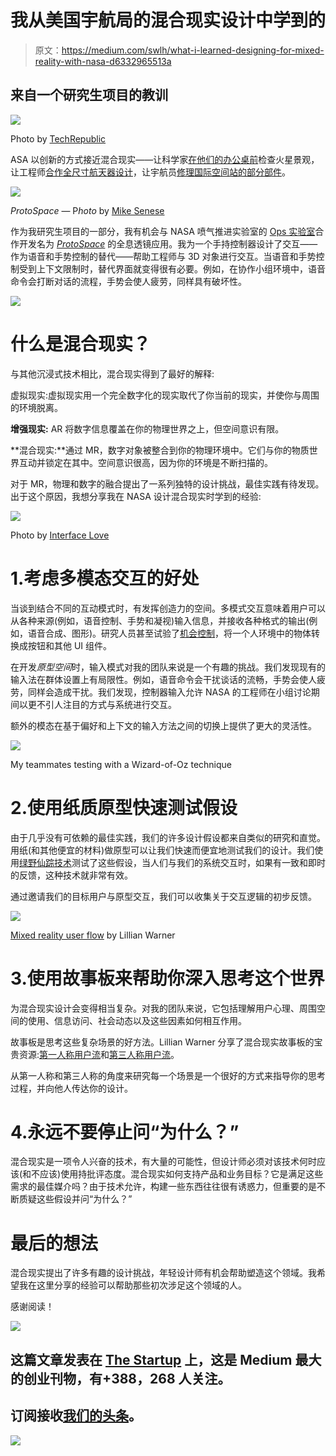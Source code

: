 # 我从美国宇航局的混合现实设计中学到的

> 原文：<https://medium.com/swlh/what-i-learned-designing-for-mixed-reality-with-nasa-d6332965513a>

## 来自一个研究生项目的教训

![](img/aa8cc887cc0ee106515544b9d5f80b5a.png)

Photo by [TechRepublic](https://www.techrepublic.com/article/nasa-shows-the-world-its-20-year-vr-experiment-to-train-astronauts/)

ASA 以创新的方式接近混合现实——让科学家[在他们的办公桌前](https://motherboard.vice.com/en_us/article/qkjjjm/nasa-mars-hololens)检查火星景观，让工程师[合作全尺寸航天器设计](https://www.engadget.com/2016/05/23/nasa-hololens-mars-rover-in-mixed-reality/)，让宇航员[修理国际空间站的部分部件](https://www.engadget.com/2015/06/25/nasa-microsoft-hololens-sidekick-iss/)。

![](img/a2e84f0ddd5d831880bd3ed1883e6271.png)

*ProtoSpace* — P*hoto* by [Mike Senese](https://makezine.com/2016/07/19/rockets-rovers-mixed-reality/)

作为我研究生项目的一部分，我有机会与 NASA 喷气推进实验室的 [Ops 实验室](https://opslab.jpl.nasa.gov/)合作开发名为 [*ProtoSpace*](https://www.geekwire.com/2016/nasa-uses-microsoft-hololens-build-mars-rover-augmented-reality/) 的全息透镜应用。我为一个手持控制器设计了交互——作为语音和手势控制的替代——帮助工程师与 3D 对象进行交互。当语音和手势控制受到上下文限制时，替代界面就变得很有必要。例如，在协作小组环境中，语音命令会打断对话的流程，手势会使人疲劳，同样具有破坏性。

![](img/f299eff44ca76cb6e12effdb05e0ba87.png)

# 什么是混合现实？

与其他沉浸式技术相比，混合现实得到了最好的解释:

虚拟现实:虚拟现实用一个完全数字化的现实取代了你当前的现实，并使你与周围的环境脱离。

**增强现实:** AR 将数字信息覆盖在你的物理世界之上，但空间意识有限。

**混合现实:**通过 MR，数字对象被整合到你的物理环境中。它们与你的物质世界互动并锁定在其中。空间意识很高，因为你的环境是不断扫描的。

对于 MR，物理和数字的融合提出了一系列独特的设计挑战，最佳实践有待发现。出于这个原因，我想分享我在 NASA 设计混合现实时学到的经验:

![](img/0f174564ab5fd08ffa91667fd67a6e9e.png)

Photo by [Interface Love](https://ilikeinterfaces.com/2015/05/26/spatial-gestural-ui-minority-report/)

# 1.考虑多模态交互的好处

当谈到结合不同的互动模式时，有发挥创造力的空间。多模式交互意味着用户可以从各种来源(例如，语音控制、手势和凝视)输入信息，并接收各种格式的输出(例如，语音合成、图形)。研究人员甚至试验了[机会控制](https://www.ncbi.nlm.nih.gov/pubmed/19910657)，将一个人环境中的物体转换成按钮和其他 UI 组件。

在开发*原型空间*时，输入模式对我的团队来说是一个有趣的挑战。我们发现现有的输入法在群体设置上有局限性。例如，语音命令会干扰谈话的流畅，手势会使人疲劳，同样会造成干扰。我们发现，控制器输入允许 NASA 的工程师在小组讨论期间以更不引人注目的方式与系统进行交互。

额外的模态在基于偏好和上下文的输入方法之间的切换上提供了更大的灵活性。

![](img/66261a0e0f6e72d91131119b1af0ae19.png)

My teammates testing with a Wizard-of-Oz technique

# 2.使用纸质原型快速测试假设

由于几乎没有可依赖的最佳实践，我们的许多设计假设都来自类似的研究和直觉。用纸(和其他便宜的材料)做原型可以让我们快速而便宜地测试我们的设计。我们使用[绿野仙踪技术](https://en.m.wikipedia.org/wiki/Wizard_of_Oz_experiment)测试了这些假设，当人们与我们的系统交互时，如果有一致和即时的反馈，这种技术就非常有效。

通过邀请我们的目标用户与原型交互，我们可以收集关于交互逻辑的初步反馈。

![](img/e641f05c19a34598197e9213f77c6e27.png)

[Mixed reality user flow](https://blog.prototypr.io/mixed-reality-user-flows-a-new-kind-of-template-27d59991de4a) by Lillian Warner

# 3.使用故事板来帮助你深入思考这个世界

为混合现实设计会变得相当复杂。对我的团队来说，它包括理解用户心理、周围空间的使用、信息访问、社会动态以及这些因素如何相互作用。

故事板是思考这些复杂场景的好方法。Lillian Warner 分享了混合现实故事板的宝贵资源:[第一人称用户流](https://docs.wixstatic.com/ugd/f06cb6_195a3170a7684c1f815667c96ac238e7.pdf)和[第三人称用户流](https://docs.wixstatic.com/ugd/f06cb6_16c5e82c5fc549aca0f7a251f75e4129.pdf)。

从第一人称和第三人称的角度来研究每一个场景是一个很好的方式来指导你的思考过程，并向他人传达你的设计。

# 4.永远不要停止问“为什么？”

混合现实是一项令人兴奋的技术，有大量的可能性，但设计师必须对该技术何时应该(和不应该)使用持批评态度。混合现实如何支持产品和业务目标？它是满足这些需求的最佳媒介吗？由于技术允许，构建一些东西往往很有诱惑力，但重要的是不断质疑这些假设并问“为什么？”

# 最后的想法

混合现实提出了许多有趣的设计挑战，年轻设计师有机会帮助塑造这个领域。我希望我在这里分享的经验可以帮助那些初次涉足这个领域的人。

感谢阅读！

[![](img/308a8d84fb9b2fab43d66c117fcc4bb4.png)](https://medium.com/swlh)

## 这篇文章发表在 [The Startup](https://medium.com/swlh) 上，这是 Medium 最大的创业刊物，有+388，268 人关注。

## 订阅接收[我们的头条](http://growthsupply.com/the-startup-newsletter/)。

[![](img/b0164736ea17a63403e660de5dedf91a.png)](https://medium.com/swlh)